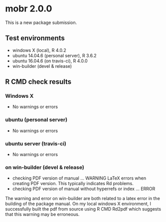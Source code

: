 # mobr 2.0.0

This is a new package submission.

## Test environments
* windows X (local), R 4.0.2
* ubuntu 14.04.6 (personal server), R 3.6.2
* ubuntu 16.04.6 (on travis-ci), R 4.0.0
* win-builder (devel & release)

## R CMD check results

### Windows X
* No warnings or errors

### ubuntu (personal server)
* No warnings or errors

### ubuntu server (travis-ci)
* No warnings or errors

### on win-builder (devel & release)
* checking PDF version of manual ... WARNING
LaTeX errors when creating PDF version.
This typically indicates Rd problems.
* checking PDF version of manual without hyperrefs or index ... ERROR

The warning and error on win-builder are both related to a latex error in the
building of the package manual. On my local windows X environment, I successfully
built the pdf from source using R CMD Rd2pdf which suggests that this warning
may be erroneous.